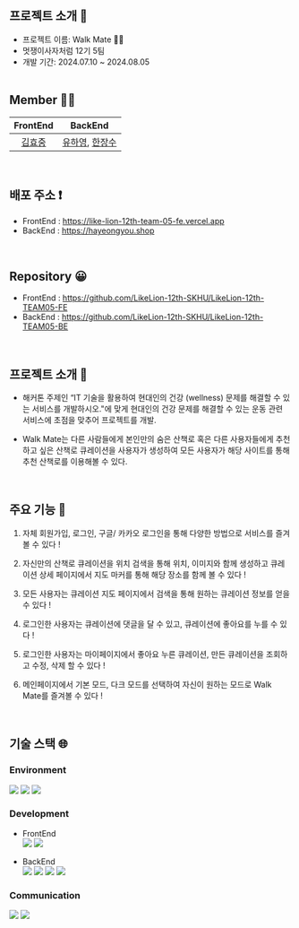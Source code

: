 ##  프로젝트 소개 🤗

- 프로젝트 이름: Walk Mate 🚶‍♀️<br>
- 멋쟁이사자처럼 12기 5팀<br>
- 개발 기간: 2024.07.10 ~ 2024.08.05<br><br>

## Member 🚵‍♀️

|                                              FrontEnd                                 |                                BackEnd                                 |
|:-----------------------------------------------------------------------:|:------------------------------------------------------------------------------------:|
|   [김효중](https://github.com/khj0426) | [유하영](https://github.com/ttttkii913), [한장수](https://github.com/AWESOMEGUY5) |
<br>

## 배포 주소 ❗

- FrontEnd : https://like-lion-12th-team-05-fe.vercel.app <br>
- BackEnd : https://hayeongyou.shop
<br>

## Repository 😀

- FrontEnd : https://github.com/LikeLion-12th-SKHU/LikeLion-12th-TEAM05-FE <br>
- BackEnd : https://github.com/LikeLion-12th-SKHU/LikeLion-12th-TEAM05-BE
<br>

## 프로젝트 소개 🐾

- 해커톤 주제인 “IT 기술을 활용하여 현대인의 건강 (wellness) 문제를 해결할 수 있는 서비스를 개발하시오."에 맞게 현대인의 건강 문제를 해결할 수 있는 운동 관련 서비스에 초점을 맞추어 프로젝트를 개발.<br>

- Walk Mate는 다른 사람들에게 본인만의 숨은 산책로 혹은 다른 사용자들에게 추천하고 싶은 산책로 큐레이션을 사용자가 생성하여 모든 사용자가 해당 사이트를 통해 추천 산책로를 이용해볼 수 있다.
<br>

## 주요 기능 🙌
1. 자체 회원가입, 로그인, 구글/ 카카오 로그인을 통해 다양한 방법으로 서비스를 즐겨 볼 수 있다 !


2. 자신만의 산책로 큐레이션을 위치 검색을 통해 위치, 이미지와 함께 생성하고 큐레이션 상세 페이지에서 지도 마커를 통해 해당 장소를 함께 볼 수 있다 !


3. 모든 사용자는 큐레이션 지도 페이지에서 검색을 통해 원하는 큐레이션 정보를 얻을 수 있다 !


4. 로그인한 사용자는 큐레이션에 댓글을 달 수 있고, 큐레이션에 좋아요를 누를 수 있다 !


5. 로그인한 사용자는 마이페이지에서 좋아요 누른 큐레이션, 만든 큐레이션을 조회하고 수정, 삭제 할 수 있다 !


6. 메인페이지에서 기본 모드, 다크 모드를 선택하여 자신이 원하는 모드로 Walk Mate를 즐겨볼 수 있다 !
<br>

## 기술 스택 🌐
### Environment
<img src="https://img.shields.io/badge/intellij idea-000000?style=for-the-badge&logo=intellij idea&logoColor=white">
<img src="https://img.shields.io/badge/github-181717?style=for-the-badge&logo=github&logoColor=white">
<img src="https://img.shields.io/badge/git-F05032?style=for-the-badge&logo=git&logoColor=white">

### Development

- FrontEnd <br>
<img src="https://img.shields.io/badge/vue.js-4FC08D?style=for-the-badge&logo=vue.js&logoColor=white"/> <img src="https://img.shields.io/badge/Vercel-000000?style=flat-square&logo=Vercel&logoColor=white"/>

- BackEnd <br>
<img src="https://img.shields.io/badge/aws-FF9900?style=for-the-badge&logo=amazoncloudwatch&logoColor=white"> <img src="https://img.shields.io/badge/spring boot-6DB33F?style=for-the-badge&logo=spring boot&logoColor=white">
<img src="https://img.shields.io/badge/java-007396?style=for-the-badge&logo=java&logoColor=white"> <img src="https://img.shields.io/badge/mysql-4479A1?style=for-the-badge&logo=mysql&logoColor=white"> 


### Communication
<img src="https://img.shields.io/badge/discord-5865F2?style=for-the-badge&logo=discord&logoColor=white"> 
<img src="https://img.shields.io/badge/notion-000000?style=for-the-badge&logo=notion&logoColor=white">
